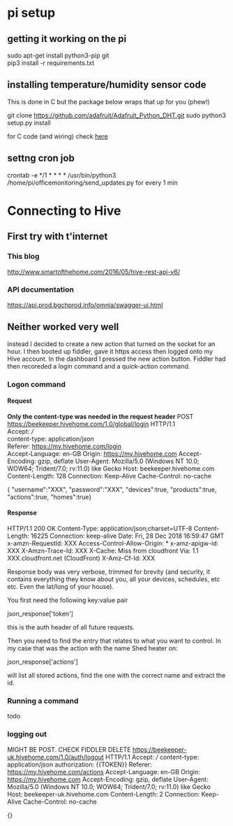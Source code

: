 # pi setup
## getting it working on the pi  
sudo apt-get install python3-pip  git  
pip3 install -r requirements.txt

## installing temperature/humidity sensor code
This is done in C but the package below wraps that up for you (phew!)

git clone https://github.com/adafruit/Adafruit_Python_DHT.git
sudo python3 setup.py install

for C code (and wiring) check [here](http://www.circuitbasics.com/how-to-set-up-the-dht11-humidity-sensor-on-the-raspberry-pi/)

## settng cron job
crontab -e
*/1 * * * * /usr/bin/python3 /home/pi/officemonitoring/send_updates.py
for every 1 min

# Connecting to Hive
## First try with t'internet
### This blog
http://www.smartofthehome.com/2016/05/hive-rest-api-v6/

### API documentation
https://api.prod.bgchprod.info/omnia/swagger-ui.html

## Neither worked very well
Instead I decided to create a new action that turned on the socket for an 
hour. I then booted up fiddler, gave it https access then logged onto my Hive
account. In the dashboard I pressed the new action button. Fiddler had then 
recoreded a login command and a quick-action command.  

### Logon command

#### Request
**Only the content-type was needed in the request header**
POST https://beekeeper.hivehome.com/1.0/global/login HTTP/1.1  
Accept: */*  
content-type: application/json  
Referer: https://my.hivehome.com/login  
Accept-Language: en-GB
Origin: https://my.hivehome.com
Accept-Encoding: gzip, deflate
User-Agent: Mozilla/5.0 (Windows NT 10.0; WOW64; Trident/7.0; rv:11.0) like Gecko
Host: beekeeper.hivehome.com
Content-Length: 128
Connection: Keep-Alive
Cache-Control: no-cache

{
"username":"XXX",
"password":"XXX",
"devices":true,
"products":true,
"actions":true,
"homes":true}

#### Response
HTTP/1.1 200 OK
Content-Type: application/json;charset=UTF-8
Content-Length: 16225
Connection: keep-alive
Date: Fri, 28 Dec 2018 16:59:47 GMT
x-amzn-RequestId: XXX
Access-Control-Allow-Origin: *
x-amz-apigw-id: XXX
X-Amzn-Trace-Id: XXX
X-Cache: Miss from cloudfront
Via: 1.1 XXX.cloudfront.net (CloudFront)
X-Amz-Cf-Id: XXX

Response body was very verbose, trimmed for brevity (and security, it contains
everything they know about you, all your devices, schedules, etc etc. Even the 
lat/long of your house).

You first need the following key:value pair

json_response['token']

this is the auth header of all future requests.

Then you need to find the entry that relates to what you want to control. In
my case that was the action with the name Shed heater on:

json_response['actions']

will list all stored actions, find the one with the correct name and extract 
the id.

### Running a command 
todo

### logging out
MIGHT BE POST. CHECK FIDDLER
DELETE https://beekeeper-uk.hivehome.com/1.0/auth/logout HTTP/1.1
Accept: */*
content-type: application/json
authorization: {{TOKEN}}
Referer: https://my.hivehome.com/actions
Accept-Language: en-GB
Origin: https://my.hivehome.com
Accept-Encoding: gzip, deflate
User-Agent: Mozilla/5.0 (Windows NT 10.0; WOW64; Trident/7.0; rv:11.0) like Gecko
Host: beekeeper-uk.hivehome.com
Content-Length: 2
Connection: Keep-Alive
Cache-Control: no-cache

{}

